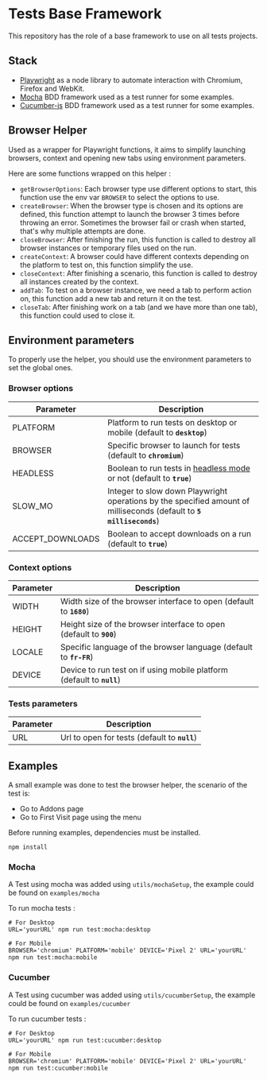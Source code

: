 # Tests Base Framework

This repository has the role of a base framework to use on all tests projects.

## Stack

- [Playwright](https://playwright.dev/) as a node library to automate interaction with Chromium, Firefox and WebKit.
- [Mocha](https://mochajs.org/) BDD framework used as a test runner for some examples.
- [Cucumber-js](https://github.com/cucumber/cucumber-js) BDD framework used as a test runner for some examples.

## Browser Helper

Used as a wrapper for Playwright functions, it aims to simplify launching browsers, context and opening new tabs using environment parameters.

Here are some functions wrapped on this helper : 

- `getBrowserOptions`: Each browser type use different options to start, this function use the env var `BROWSER` to select the options to use.
- `createBrowser`: When the browser type is chosen and its options are defined, this function attempt to launch the browser 3 times before throwing an error. Sometimes the browser fail or crash when started, that's why multiple attempts are done.
- `closeBrowser`: After finishing the run, this function is called to destroy all browser instances or temporary files used on the run.
- `createContext`: A browser could have different contexts depending on the platform to test on, this function simplify the use.
- `closeContext`: After finishing a scenario, this function is called to destroy all instances created by the context.
- `addTab`: To test on a browser instance, we need a tab to perform action on, this function add a new tab and return it on the test.
- `closeTab`: After finishing work on a tab (and we have more than one tab), this function could used to close it.

## Environment parameters

To properly use the helper, you should use the environment parameters to set the global ones.

### Browser options

| Parameter           | Description                                          |
|---------------------|----------------------------------------------------- |
| PLATFORM            | Platform to run tests on desktop or mobile (default to **`desktop`**) |
| BROWSER             | Specific browser to launch for tests (default to **`chromium`**) |
| HEADLESS            | Boolean to run tests in [headless mode](https://en.wikipedia.org/wiki/Headless_software) or not (default to **`true`**) |
| SLOW_MO             | Integer to slow down Playwright operations by the specified amount of milliseconds (default to **`5 milliseconds`**) |
| ACCEPT_DOWNLOADS    | Boolean to accept downloads on a run (default to **`true`**) |


### Context options

| Parameter           | Description                                          |
|---------------------|----------------------------------------------------- |
| WIDTH               | Width size of the browser interface to open (default to **`1680`**) |
| HEIGHT              | Height size of the browser interface to open (default to **`900`**) |
| LOCALE              | Specific language of the browser language (default to **`fr-FR`**) |
| DEVICE              | Device to run test on if using mobile platform (default to **`null`**) |

### Tests parameters

| Parameter           | Description                                          |
|---------------------|----------------------------------------------------- |
| URL                 | Url to open for tests (default to **`null`**) |


## Examples

A small example was done to test the browser helper, the scenario of the test is:
- Go to Addons page
- Go to First Visit page using the menu

Before running examples, dependencies must be installed.

```shell
npm install
```

### Mocha

A Test using mocha was added using `utils/mochaSetup`, the example could be found on `examples/mocha`

To run mocha tests :

```shell
# For Desktop
URL='yourURL' npm run test:mocha:desktop

# For Mobile
BROWSER='chromium' PLATFORM='mobile' DEVICE='Pixel 2' URL='yourURL' npm run test:mocha:mobile
```

### Cucumber

A Test using cucumber was added using `utils/cucumberSetup`, the example could be found on `examples/cucumber`

To run cucumber tests :

```shell
# For Desktop
URL='yourURL' npm run test:cucumber:desktop

# For Mobile
BROWSER='chromium' PLATFORM='mobile' DEVICE='Pixel 2' URL='yourURL' npm run test:cucumber:mobile
```
